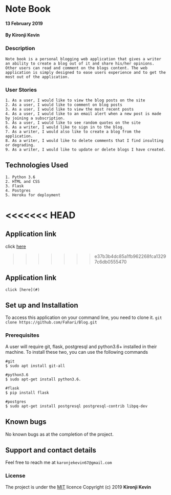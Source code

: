# Note Book
#### 13 February 2019
#### By **Kironji Kevin**

### Description
```
Note book is a personal blogging web application that gives a writer an ability to create a blog out of it and share his/her opinions. Other users can read and comment on the blogs content. The web application is simply designed to ease users experience and to get the most out of the application.

```
### User Stories
```
1. As a user, I would like to view the blog posts on the site
2. As a user, I would like to comment on blog posts
3. As a user, I would like to view the most recent posts
4. As a user, I would like to an email alert when a new post is made by joining a subscription.
5. As a user, I would like to see random quotes on the site
6. As a writer, I would like to sign in to the blog.
7. As a writer, I would also like to create a blog from the application.
8. As a writer, I would like to delete comments that I find insulting or degrading.
9. As a writer, I would like to update or delete blogs I have created.

```

## Technologies Used
```
1. Python 3.6
2. HTML and CSS
3. Flask
4. Postgres
5. Heroku for deployment

```
<<<<<<< HEAD
=======

## Application link
click [here](#)
>>>>>>> e37b3b4dc85a1fb962268fca13297c6db0555470

## Application link
`click [here](#)
`
## Set up and Installation

To access this application on your command line, you need to clone it.
`git clone https://github.com/Fahari/Blog.git`

### Prerequisites
A user will require git, flask, postgresql and python3.6+ installed in their machine.
To install these two, you can use the following commands
```
#git
$ sudo apt install git-all

#python3.6
$ sudo apt-get install python3.6.

#flask
$ pip install flask

#postgres
$ sudo apt-get install postgresql postgresql-contrib libpq-dev

```
## Known bugs
No known bugs as at the completion of the project.

## Support and contact details
Feel free to reach me at `karonjekevin67@gmail.com`

### License
The project is under the [MIT](https://github.com/Fahari/Blog/blob/master/LICENSE) licence
Copyright (c) 2019 **Kironji Kevin**
